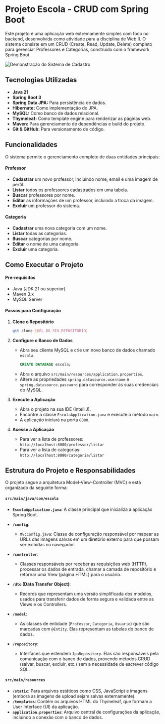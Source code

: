 # Projeto Escola - CRUD com Spring Boot

Este projeto é uma aplicação web extremamente simples com foco no backend, desenvolvida como atividade para a disciplina de Web II. O sistema consiste em um CRUD (Create, Read, Update, Delete) completo para gerenciar Professores e Categorias, construído com o framework Spring Boot.

![Demonstração do Sistema de Cadastro](./assets/demo-crud-professor.gif)

## Tecnologias Utilizadas
* **Java 21**
* **Spring Boot 3**
* **Spring Data JPA:** Para persistência de dados.
* **Hibernate:** Como implementação do JPA.
* **MySQL:** Como banco de dados relacional.
* **Thymeleaf:** Como template engine para renderizar as páginas web.
* **Maven:** Para gerenciamento de dependências e build do projeto.
* **Git & GitHub:** Para versionamento de código.

## Funcionalidades
O sistema permite o gerenciamento completo de duas entidades principais:

#### Professor
* **Cadastrar** um novo professor, incluindo nome, email e uma imagem de perfil.
* **Listar** todos os professores cadastrados em uma tabela.
* **Buscar** professores por nome.
* **Editar** as informações de um professor, incluindo a troca da imagem.
* **Excluir** um professor do sistema.

#### Categoria
* **Cadastrar** uma nova categoria com um nome.
* **Listar** todas as categorias.
* **Buscar** categorias por nome.
* **Editar** o nome de uma categoria.
* **Excluir** uma categoria.

## Como Executar o Projeto

#### Pré-requisitos
* Java (JDK 21 ou superior)
* Maven 3.x
* MySQL Server

#### Passos para Configuração
1.  **Clone o Repositório**
    ```bash
    git clone [URL_DO_SEU_REPOSITORIO]
    ```

2.  **Configure o Banco de Dados**
    * Abra seu cliente MySQL e crie um novo banco de dados chamado `escola`.
        ```sql
        CREATE DATABASE escola;
        ```
    * Abra o arquivo `src/main/resources/application.properties`.
    * Altere as propriedades `spring.datasource.username` e `spring.datasource.password` para corresponder às suas credenciais do MySQL.

3.  **Execute a Aplicação**
    * Abra o projeto na sua IDE (IntelliJ).
    * Encontre a classe `EscolaApplication.java` e execute o método `main`.
    * A aplicação iniciará na porta `8080`.

4.  **Acesse a Aplicação**
    * Para ver a lista de professores: `http://localhost:8080/professor/listar`
    * Para ver a lista de categorias: `http://localhost:8080/categoria/listar`

## Estrutura do Projeto e Responsabilidades

O projeto segue a arquitetura Model-View-Controller (MVC) e está organizado da seguinte forma:

#### `src/main/java/com/escola`
* **`EscolaApplication.java`**: A classe principal que inicializa a aplicação Spring Boot.

* **`/config`**:
    * `MvcConfig.java`: Classe de configuração responsável por mapear as URLs das imagens salvas em um diretório externo para que possam ser exibidas no navegador.

* **`/controller`**:
    * Classes responsáveis por receber as requisições web (HTTP), processar os dados de entrada, chamar a camada de repositório e retornar uma View (página HTML) para o usuário.

* **`/dto` (Data Transfer Object)**:
    * Records que representam uma versão simplificada dos modelos, usados para transferir dados de forma segura e validada entre as Views e os Controllers.

* **`/model`**:
    * As classes de entidade (`Professor`, `Categoria`, `Usuario`) que são marcadas com `@Entity`. Elas representam as tabelas do banco de dados.

* **`/repository`**:
    * Interfaces que estendem `JpaRepository`. Elas são responsáveis pela comunicação com o banco de dados, provendo métodos CRUD (salvar, buscar, excluir, etc.) sem a necessidade de escrever código SQL.

#### `src/main/resources`
* **`/static`**: Para arquivos estáticos como CSS, JavaScript e imagens (embora as imagens de upload sejam salvas externamente).
* **`/templates`**: Contém os arquivos HTML do Thymeleaf, que formam a User Interface (UI) da aplicação.
* **`application.properties`**: Arquivo central de configurações da aplicação, incluindo a conexão com o banco de dados.
